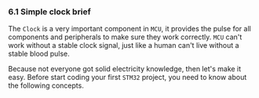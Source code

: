 ### <a name="simple-clock-brief">6.1 Simple clock brief</a>

The `Clock` is a very important component in `MCU`, it provides the pulse for all components and peripherals to make sure they work correctly. `MCU` can't work without a stable clock signal, just like a human can't live without a stable blood pulse.

Because not everyone got solid electricity knowledge, then let's make it easy. Before start coding your first `STM32` project, you need to know about the following concepts.

